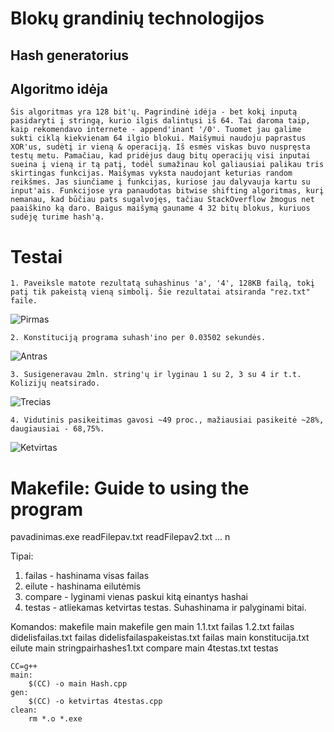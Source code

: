 # Blokų grandinių technologijos


## Hash generatorius

## Algoritmo idėja
	Šis algoritmas yra 128 bit'ų. Pagrindinė idėja - bet kokį inputą pasidaryti į stringą, kurio ilgis dalintųsi iš 64. Tai daroma taip, kaip rekomendavo internete - append'inant '/0'. Tuomet jau galime sukti ciklą kiekvienam 64 ilgio blokui. Maišymui naudoju paprastus XOR'us, sudėtį ir vieną & operaciją. Iš esmės viskas buvo nuspręsta testų metu. Pamačiau, kad pridėjus daug bitų operacijų visi inputai sueina į vieną ir tą patį, todėl sumažinau kol galiausiai palikau tris skirtingas funkcijas. Maišymas vyksta naudojant keturias random reikšmes. Jas siunčiame į funkcijas, kuriose jau dalyvauja kartu su input'ais. Funkcijose yra panaudotas bitwise shifting algoritmas, kurį nemanau, kad būčiau pats sugalvojęs, tačiau StackOverflow žmogus net paaiškino ką daro. Baigus maišymą gauname 4 32 bitų blokus, kuriuos sudėję turime hash'ą.
# Testai

	1. Paveiksle matote rezultatą suhashinus 'a', '4', 128KB failą, tokį patį tik pakeistą vieną simbolį. Šie rezultatai atsiranda "rez.txt" faile.
![Pirmas](https://i.imgur.com/XvJmZNo.png) 

	2. Konstituciją programa suhash'ino per 0.03502 sekundės.
![Antras](https://i.imgur.com/B56PgXk.png)
	
	3. Susigeneravau 2mln. string'ų ir lyginau 1 su 2, 3 su 4 ir t.t. Kolizijų neatsirado.
![Trecias](https://i.imgur.com/fLkzHeu.png)
	
	4. Vidutinis pasikeitimas gavosi ~49 proc., mažiausiai pasikeitė ~28%, daugiausiai - 68,75%.
![Ketvirtas](https://i.imgur.com/b5Vx7PR.png)

# Makefile: Guide to using the program
pavadinimas.exe readFilepav.txt <tipas> readFilepav2.txt <tipas> ... n

Tipai:
1. failas - hashinama visas failas
2. eilute - hashinama eilutėmis
3. compare - lyginami vienas paskui kitą einantys hashai
4. testas - atliekamas ketvirtas testas. Suhashinama ir palyginami bitai.

Komandos:
	makefile main
	makefile gen
	main 1.1.txt failas 1.2.txt failas didelisfailas.txt failas didelisfailaspakeistas.txt failas
	main konstitucija.txt eilute
	main stringpairhashes1.txt compare
	main 4testas.txt testas
```
CC=g++
main:
	$(CC) -o main Hash.cpp
gen:
	$(CC) -o ketvirtas 4testas.cpp 
clean:
	rm *.o *.exe

